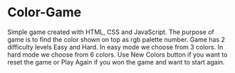 # Color-Game
Simple game created with HTML, CSS and JavaScript.
The purpose of game is to find the color shown on top as rgb palette number.
Game has 2 difficulty levels Easy and Hard.
In easy mode we choose from 3 colors.
In hard mode we choose from 6 colors.
Use New Colors button if you want to reset the game or Play Again if you won the game and want to start again.
